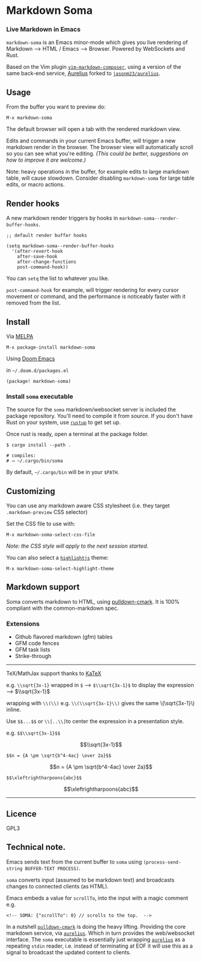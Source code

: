 # Markdown Soma

### Live Markdown in Emacs

`markdown-soma` is an Emacs minor-mode which gives you live rendering of
Markdown ⟶ HTML / Emacs ⟶ Browser. Powered by WebSockets and Rust.

Based on the Vim plugin [`vim-markdown-composer`][vmc], using a version of the
same back-end service, [Aurelius][aurelius] forked to
[`jasonm23/aurelius`][jason-aurelius].

## Usage

From the buffer you want to preview do:

```plaintext
M-x markdown-soma
```

The default browser will open a tab with the rendered markdown view.

Edits and commands in your current Emacs buffer, will trigger a new markdown
render in the browser. The browser view will automatically scroll so you can see
what you're editing. _(This could be better, suggestions on how to
improve it are welcome.)_

Note: heavy operations in the buffer, for example edits to large markdown table,
will cause slowdown. Consider disabling `markdown-soma` for large table edits,
or macro actions.

## Render hooks

A new markdown render triggers by hooks in  `markdown-soma--render-buffer-hooks`.

```emacs-lisp
;; default render buffer hooks

(setq markdown-soma--render-buffer-hooks
  '(after-revert-hook
    after-save-hook
    after-change-functions
    post-command-hook))
```

You can `setq` the list to whatever you like.

`post-command-hook` for example, will trigger rendering for every cursor
movement or command, and the performance is noticeably faster with it removed
from the list.

## Install

Via [MELPA](https://melpa.org)

```plaintext
M-x package-install markdown-soma
```

Using [Doom Emacs](https://github.com/doomemacs/doomemacs)

in `~/.doom.d/packages.el`

```plaintext
(package! markdown-soma)
```

### Install `soma` executable

The source for the `soma` markdown/websocket server is included the package
repository. You'll need to compile it from source. If you don't have Rust on
your system, use [`rustup`][rustup] to get set up.

Once rust is ready, open a terminal at the package folder.

```shell
$ cargo install --path .

# compiles:
# ⟶ ~/.cargo/bin/soma
```

By default, `~/.cargo/bin` will be in your `$PATH`.

## Customizing

You can use any markdown aware CSS stylesheet (i.e. they target `.markdown-preview` CSS selector)

Set the CSS file to use with:

```plaintext
M-x markdown-soma-select-css-file
```
_Note: the CSS style will apply to the next session started._

You can also select a [`highlightjs`][highlightjs] theme:

```plaintext
M-x markdown-soma-select-highlight-theme
```

## Markdown support

Soma converts markdown to HTML, using [pulldown-cmark][pulldown-cmark].
It is 100% compliant with the common-markdown spec.

### Extensions

- Github flavored markdown (gfm) tables
- GFM code fences
- GFM task lists
- Strike-through

---

TeX/MathJax support thanks to [KaTeX][katex]

e.g. `\\sqrt{3x-1}` wrapped in `$` ⟶ `$\\sqrt{3x-1}$` to    display the expression ⟶  $\\sqrt{3x-1}$

wrapping with `\\(\\)` e.g. `\\(\\sqrt{3x-1}\\)` gives the same \\(\\sqrt{3x-1}\\) inline.

Use `$$...$$` or `\\[..\\]`to center the expression in a presentation style.

e.g. `$$\\sqrt{3x-1}$$`

$$\\sqrt{3x-1}$$

`$$n = {A \pm \sqrt{b^4-4ac} \over 2a}$$`

$$n = {A \pm \sqrt{b^4-4ac} \over 2a}$$

`$$\xleftrightharpoons{abc}$$`

$$\xleftrightharpoons{abc}$$

---

## Licence

GPL3

## Technical note.

Emacs sends text from the current buffer to `soma`
using `(process-send-string BUFFER-TEXT PROCESS)`.

`soma` converts input (assumed to be markdown text) and broadcasts
changes to connected clients (as HTML).

Emacs embeds a value for `scrollTo`, into the input with a
magic comment e.g.

```
<!-- SOMA: {"scrollTo": 0} // scrolls to the top.  -->
```

In a nutshell [`pulldown-cmark`][pulldown-cmark] is doing the heavy lifting.
Providing the core markdown service, via [`aurelius`][jason-aurelius]. Which in
turn provides the web/websocket interface. The `soma` executable is essentially
just wrapping [`aurelius`][jason-aurelius] as a repeating `stdin` reader, i.e.
instead of terminating at EOF it will use this as a signal to broadcast the updated content to clients.

[highlightjs]: https://highlightjs.org
[rustup]: https://rustup.rs
[pulldown-cmark]: https://github.com/raphlinus/pulldown-cmark
[katex]: https://katex.org
[aurelius]: https://github.com/euclio/aurelius
[jason-aurelius]: https://github.com/jasonm23/aurelius
[vmc]: https://github.com/euclio/vim-markdown-composer
